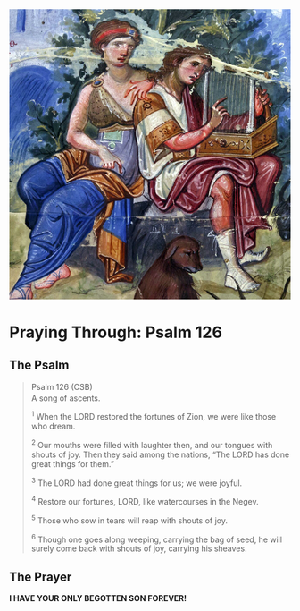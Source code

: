 <img class="intro-right" src="art-paris-psalter.jpg">

<style>
  li {list-style-type: none;}
  p + ul {
    margin-top: -18px;
}
</style>

# Praying Through: Psalm 126

## The Psalm

>Psalm 126 (CSB)  
><sup></sup> A song of ascents. 
>
><sup>1</sup> When the LORD restored the fortunes of Zion, we were like those who dream. 
>
><sup>2</sup> Our mouths were filled with laughter then, and our tongues with shouts of joy. Then they said among the nations, “The LORD has done great things for them.” 
>
><sup>3</sup> The LORD had done great things for us; we were joyful. 
>
><sup>4</sup> Restore our fortunes, LORD, like watercourses in the Negev. 
>
><sup>5</sup> Those who sow in tears will reap with shouts of joy. 
>
><sup>6</sup> Though one goes along weeping, carrying the bag of seed, he will surely come back with shouts of joy, carrying his sheaves.

## The Prayer

**I HAVE YOUR ONLY BEGOTTEN SON FOREVER!**